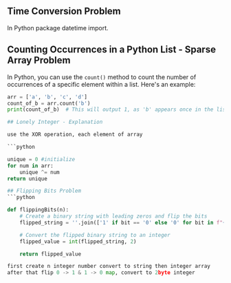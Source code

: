 ## Time Conversion Problem 

In Python package datetime import. 


## Counting Occurrences in a Python List - Sparse Array Problem

In Python, you can use the `count()` method to count the number of occurrences of a specific element within a list. Here's an example:

```python
arr = ['a', 'b', 'c', 'd']
count_of_b = arr.count('b')
print(count_of_b)  # This will output 1, as 'b' appears once in the list 'arr'.

## Lonely Integer - Explanation

use the XOR operation, each element of array 

```python

unique = 0 #initialize
for num in arr:
	unique ^= num
return unique

## Flipping Bits Problem
```python

def flippingBits(n):
    # Create a binary string with leading zeros and flip the bits
    flipped_string = ''.join(['1' if bit == '0' else '0' for bit in f"{n:032b}"])

    # Convert the flipped binary string to an integer
    flipped_value = int(flipped_string, 2)

    return flipped_value

first create n integer number convert to string then integer array
after that flip 0 -> 1 & 1 -> 0 map, convert to 2byte integer


